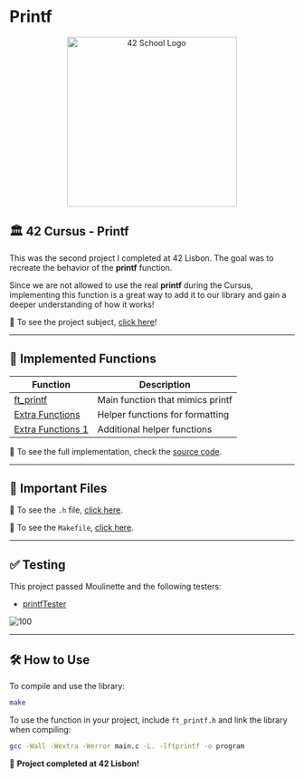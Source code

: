 # Printf

<p align="center">
  <img src="https://user-images.githubusercontent.com/94384240/170163573-2e001946-86f1-406b-9959-b0c39a007c0b.jpeg" alt="42 School Logo" width="300">
</p>

## 🏛 42 Cursus - Printf

This was the second project I completed at 42 Lisbon. The goal was to recreate the behavior of the **printf** function.

Since we are not allowed to use the real **printf** during the Cursus, implementing this function is a great way to add it to our library and gain a deeper understanding of how it works!

📜 To see the project subject, [click here](https://github.com/jlebre/printf/blob/main/ft_printf.pdf)!

---

## 🚀 Implemented Functions

| Function | Description |
|----------|------------|
| [ft_printf](https://github.com/jlebre/printf/blob/main/ft_printf.c) | Main function that mimics printf |
| [Extra Functions](https://github.com/jlebre/printf/blob/main/func_extra.c) | Helper functions for formatting |
| [Extra Functions 1](https://github.com/jlebre/printf/blob/main/func_extra1.c) | Additional helper functions |

🔗 To see the full implementation, check the [source code](https://github.com/jlebre/printf).

---

## 📂 Important Files

🔹 To see the `.h` file, [click here](https://github.com/jlebre/printf/blob/main/ft_printf.h).

🔹 To see the `Makefile`, [click here](https://github.com/jlebre/printf/blob/main/Makefile).

---

## ✅ Testing

This project passed Moulinette and the following testers:

- [printfTester](https://github.com/Tripouille/printfTester)

![100](https://user-images.githubusercontent.com/94384240/170165431-9908395e-0389-4a13-a0cc-2593a32a0939.png)

---

## 🛠 How to Use

To compile and use the library:

```bash
make
```

To use the function in your project, include `ft_printf.h` and link the library when compiling:

```bash
gcc -Wall -Wextra -Werror main.c -L. -lftprintf -o program
```

📌 **Project completed at 42 Lisbon!**
